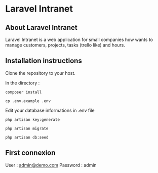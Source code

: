 # Laravel Intranet

## About Laravel Intranet

Laravel Intranet is a web application for small companies how wants to manage customers, projects, tasks (trello like) and hours.

## Installation instructions

Clone the repository to your host.

In the directory :

```
composer install
```

```
cp .env.example .env
```
Edit your database informations in .env file


```
php artisan key:generate
```

```
php artisan migrate
```

```
php artisan db:seed
```

## First connexion

User : admin@demo.com
Password : admin
